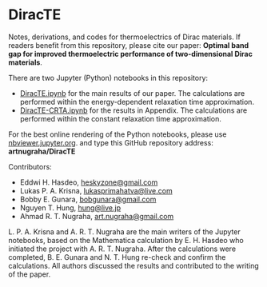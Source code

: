 # DiracTE
Notes, derivations, and codes for thermoelectrics of Dirac materials. If readers benefit from this repository, please cite our paper: <strong>Optimal band gap for improved thermoelectric performance of two-dimensional Dirac materials</strong>.

There are two Jupyter (Python) notebooks in this repository:
- <a href="https://nbviewer.jupyter.org/github/artnugraha/DiracTE/blob/master/DiracTE.ipynb">DiracTE.ipynb</a> for the main results of our paper. The calculations are performed within the energy-dependent relaxation time approximation.
- <a href="https://nbviewer.jupyter.org/github/artnugraha/DiracTE/blob/master/DiracTE-CRTA.ipynb">DiracTE-CRTA.ipynb</a> for the results in Appendix. The calculations are performed within the constant relaxation time approximation.

For the best online rendering of the Python notebooks, please use <a href="https://nbviewer.jupyter.org/">nbviewer.jupyter.org</a>. and type this GitHub repository address: <strong>artnugraha/DiracTE</strong>

Contributors:
- Eddwi H. Hasdeo, <a href="mailto:heskyzone@gmail.com">heskyzone@gmail.com</a>
- Lukas P. A. Krisna, <a href="lukasprimahatva@live.com">lukasprimahatva@live.com</a>
- Bobby E. Gunara, <a href="bobgunara@gmail.com">bobgunara@gmail.com</a>
- Nguyen T. Hung, <a href="hung@live.jp">hung@live.jp</a>
- Ahmad R. T. Nugraha, <a href="art.nugraha@gmail.com">art.nugraha@gmail.com</a>

L. P. A. Krisna and A. R. T. Nugraha are the main writers of the Jupyter notebooks, based on the Mathematica calculation by E. H. Hasdeo who initiated the project with A. R. T. Nugraha. After the calculations were completed, B. E. Gunara and N. T. Hung re-check and confirm the calculations.  All authors discussed the results and contributed to the writing of the paper.
